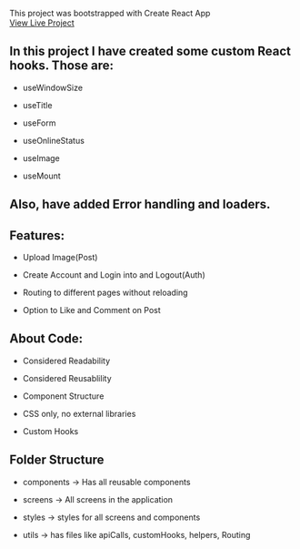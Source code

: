 This project was bootstrapped with Create React App
<br />
<a href="https://quick-shareit.vercel.app/">View Live Project</a>

<h2>
In this project I have created some custom React hooks.
Those are:</h2>

- useWindowSize

- useTitle

- useForm

- useOnlineStatus

- useImage

- useMount

<h2>Also, have added Error handling and loaders.</h2>
<h2>Features:</h2>

- Upload Image(Post)

- Create Account and Login into and Logout(Auth)

- Routing to different pages without reloading

- Option to Like and Comment on Post

<h2>About Code:</h2>

- Considered Readability

- Considered Reusablility

- Component Structure

- CSS only, no external libraries

- Custom Hooks

<h2>Folder Structure</h2>

- components -> Has all reusable components

- screens -> All screens in the application

- styles -> styles for all screens and components

- utils -> has files like apiCalls, customHooks, helpers, Routing
